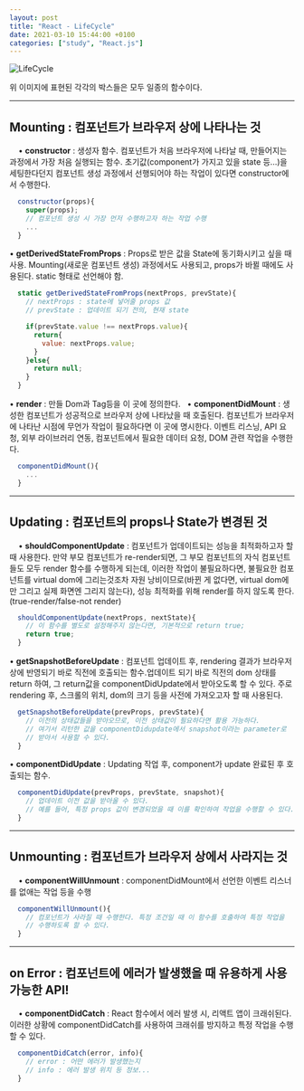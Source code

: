```yaml
---
layout: post
title: "React - LifeCycle"
date: 2021-03-10 15:44:00 +0100
categories: ["study", "React.js"]
---
```


![LifeCycle](../../../../../assets/images/lifeCycle.png)

위 이미지에 표현된 각각의 박스들은 모두 일종의 함수이다.

---

## Mounting : 컴포넌트가 브라우저 상에 나타나는 것

&nbsp;
&nbsp;
• **constructor** : 생성자 함수. 컴포넌트가 처음 브라우저에 나타날 때, 만들어지는 과정에서
가장 처음 실행되는 함수.
초기값(component가 가지고 있을 state 등...)을 세팅한다던지 컴포넌트
생성 과정에서 선행되어야 하는 작업이 있다면 constructor에서 수행한다.

```js
  constructor(props){
    super(props);
    // 컴포넌트 생성 시 가장 먼저 수행하고자 하는 작업 수행
    ...
  }
```

• **getDerivedStateFromProps** : Props로 받은 값을 State에 동기화시키고 싶을 때 사용.
Mounting(새로운 컴포넌트 생성) 과정에서도 사용되고,
props가 바뀔 때에도 사용된다. static 형태로 선언해야 함.

```js
  static getDerivedStateFromProps(nextProps, prevState){
    // nextProps : state에 넣어줄 props 값
    // prevState : 업데이트 되기 전의, 현재 state

    if(prevState.value !== nextProps.value){
      return{
        value: nextProps.value;
      }
    }else{
      return null;
    }
  }
```

• **render** : 만들 Dom과 Tag등을 이 곳에 정의한다.
&nbsp;
• **componentDidMount** : 생성한 컴포넌트가 성공적으로 브라우저 상에 나타났을 때 호출된다.
컴포넌트가 브라우저에 나타난 시점에 무언가 작업이 필요하다면 이 곳에
명시한다. 이벤트 리스닝, API 요청, 외부 라이브러리 연동,
컴포넌트에서 필요한 데이터 요청, DOM 관련 작업을 수행한다.

```js
  componentDidMount(){
    ...
  }
```

---

## Updating : 컴포넌트의 props나 State가 변경된 것

&nbsp;
&nbsp;
• **shouldComponentUpdate** : 컴포넌트가 업데이트되는 성능을 최적화하고자 할 때 사용한다.
만약 부모 컴포넌트가 re-render되면, 그 부모 컴포넌트의 자식
컴포넌트들도 모두 render 함수를 수행하게 되는데, 이러한 작업이
불필요하다면, 불필요한 컴포넌트를 virtual dom에 그리는것조차
자원 낭비이므로(바뀐 게 없다면, virtual dom에만 그리고 실제
화면엔 그리지 않는다),
성능 최적화를 위해 render를 하지 않도록 한다.
(true-render/false-not render)

```js
  shouldComponentUpdate(nextProps, nextState){
    // 이 함수를 별도로 설정해주지 않는다면, 기본적으로 return true;
    return true;
  }
```

• **getSnapshotBeforeUpdate** : 컴포넌트 업데이트 후, rendering 결과가 브라우저상에 반영되기
바로 직전에 호출되는 함수.업데이트 되기 바로 직전의 dom 상태를
return 하여, 그 return값을 componentDidUpdate에서
받아오도록 할 수 있다.
주로 rendering 후, 스크롤의 위치, dom의 크기 등을 사전에
가져오고자 할 때 사용된다.

```js
  getSnapshotBeforeUpdate(prevProps, prevState){
    // 이전의 상태값들을 받아오므로, 이전 상태값이 필요하다면 활용 가능하다.
    // 여기서 리턴한 값을 componentDidupdate에서 snapshot이라는 parameter로
    // 받아서 사용할 수 있다.
  }
```

• **componentDidUpdate** : Updating 작업 후, component가 update 완료된 후 호출되는 함수.

```js
  componentDidUpdate(prevProps, prevState, snapshot){
    // 업데이트 이전 값을 받아올 수 있다.
    // 예를 들어, 특정 props 값이 변경되었을 때 이를 확인하여 작업을 수행할 수 있다.
  }
```

---

## Unmounting : 컴포넌트가 브라우저 상에서 사라지는 것

&nbsp;
&nbsp;
• **componentWillUnmount** : componentDidMount에서 선언한 이벤트 리스너를 없애는 작업 등을 수행

```js
  componentWillUnmount(){
    // 컴포넌트가 사라질 때 수행한다. 특정 조건일 때 이 함수를 호출하여 특정 작업을
    // 수행하도록 할 수 있다.
  }
```

---

## on Error : 컴포넌트에 에러가 발생했을 때 유용하게 사용 가능한 API!

&nbsp;
&nbsp;
• **componentDidCatch** : React 함수에서 에러 발생 시, 리액트 앱이 크래쉬된다. 이러한 상황에
componentDidCatch를 사용하여 크래쉬를 방지하고 특정 작업을
수행할 수 있다.

```js
  componentDidCatch(error, info){
    // error : 어떤 에러가 발생했는지
    // info : 에러 발생 위치 등 정보...
  }
```
